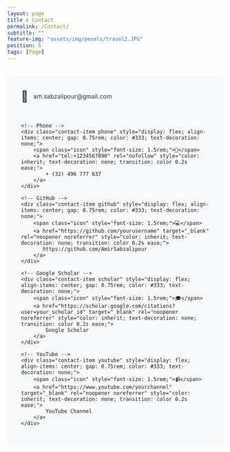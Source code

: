 ```yaml
---
layout: page
title : Contact
permalink: /Contact/
subtitle: "" 
feature-img: "assets/img/pexels/travel2.JPG"
position: 5
tags: [Page]
---
```

<div class="contact-links" style="display: flex; flex-wrap: wrap; gap: 2rem; padding: 2rem; background: #f8f9fa; border-radius: 8px; margin: 2rem 0;">
    <!-- Email -->
    <div class="contact-item email" style="display: flex; align-items: center; gap: 0.75rem; color: #333; text-decoration: none;">
        <span class="icon" style="font-size: 1.6rem;">📧</span>
        <a href="mailto:your.email@example.com" rel="nofollow" style="color: inherit; text-decoration: none; transition: color 0.2s ease;">
            am.sabzalipour@gmail.com
        </a>
    </div>

    <!-- Phone -->
    <div class="contact-item phone" style="display: flex; align-items: center; gap: 0.75rem; color: #333; text-decoration: none;">
        <span class="icon" style="font-size: 1.5rem;">📱</span>
        <a href="tel:+1234567890" rel="nofollow" style="color: inherit; text-decoration: none; transition: color 0.2s ease;">
            + (32) 496 777 637
        </a>
    </div>

    <!-- GitHub -->
    <div class="contact-item github" style="display: flex; align-items: center; gap: 0.75rem; color: #333; text-decoration: none;">
        <span class="icon" style="font-size: 1.5rem;">💻</span>
        <a href="https://github.com/yourusername" target="_blank" rel="noopener noreferrer" style="color: inherit; text-decoration: none; transition: color 0.2s ease;">
           https://github.com/AmirSabzalipour
        </a>
    </div>

    <!-- Google Scholar -->
    <div class="contact-item scholar" style="display: flex; align-items: center; gap: 0.75rem; color: #333; text-decoration: none;">
        <span class="icon" style="font-size: 1.5rem;">🎓</span>
        <a href="https://scholar.google.com/citations?user=your_scholar_id" target="_blank" rel="noopener noreferrer" style="color: inherit; text-decoration: none; transition: color 0.2s ease;">
            Google Scholar
        </a>
    </div>

    <!-- YouTube -->
    <div class="contact-item youtube" style="display: flex; align-items: center; gap: 0.75rem; color: #333; text-decoration: none;">
        <span class="icon" style="font-size: 1.5rem;">📹</span>
        <a href="https://www.youtube.com/yourchannel" target="_blank" rel="noopener noreferrer" style="color: inherit; text-decoration: none; transition: color 0.2s ease;">
            YouTube Channel
        </a>
    </div>
</div>

